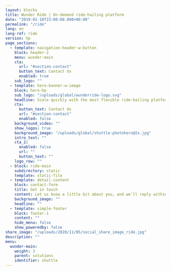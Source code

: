 ```yaml
---
layout: blocks
title: Wunder Ride | On-demand ride-hailing platform
date: "2019-01-10T23:00:00.000+00:00"
permalink: "/ride"
lang: en
lang-ref: ride
version: hp
page_sections:
  - template: navigation-header-w-button
    block: header-2
    menu: wunder-main
    cta:
      url: "#section-contact"
      button_text: Contact Us
      enabled: true
    sub_logo: ""
  - template: hero-banner-w-image
    block: hero-hp
    sub_logo: "/uploads/global/wunderride-logo.svg"
    headline: Scale quickly with the most flexible ride-hailing platform
    cta:
      button_text: Contact Us
      url: "#section-contact"
      enabled: false
    background_video: ""
    show_logos: true
    background_image: "/uploads/global/shuttle-photohero@2x.jpg"
    intro_text: ""
    cta_2:
      enabled: false
      url: ""
      button_text: ""
    logo_row: ""
  - block: ride-main
    subdirectory: static
    template: static-file
  - template: detail-content
    block: contact-form
    title: Get in touch
    content: Let us know a little bit about you, and we'll reply within 24 hours.
    background_image: ""
    headline: ""
  - template: simple-footer
    block: footer-1
    content: ""
    hide_menu: false
    show_poweredby: false
share_image: "/uploads/2020/11/05/social_share_image_ride.jpg"
description: ""
menu:
  wunder-main:
    weight: 3
    parent: solutions
    identifier: shuttle
---
```

